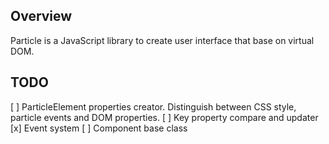 ## Overview
Particle is a JavaScript library to create user interface
that base on virtual DOM.

## TODO
[ ] ParticleElement properties creator.
   Distinguish between CSS style, particle events and DOM properties.
[ ] Key property compare and updater
[x] Event system
[ ] Component base class
